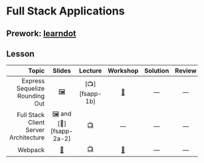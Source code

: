 # Full Stack Applications

## Prework: [learndot](https://learn.fullstackacademy.com/workshop/5a709932e6d9ed0004288d2e/content/5a709932e6d9ed0004288d32/text)

## Lesson

Topic | Slides | Lecture | Workshop | Solution | Review
-----:|:------:|:-------:|:--------:|:--------:|:-----:
Express Sequelize Rounding Out | [🖼️][fsapp-1a] | [📺][fsapp-1b] | [🤝][fsapp-1c] | — | —
Full Stack Client Server Architecture| [🖼️][fsapp-2a-1] and [📖][fsapp-2a-2] | [📺][fsapp-2b] | — | — | —
Webpack | [📖][fsapp-3a] | [📺][fsapp-3b] | [🤝][fsapp-3c] | — | —

[fsapp-1a]: 1-express-sequelize-rounding-out/Express%20Sequelize%20Rounding%20Out.pdf
[fsaapp-qb]: https://youtu.be/dlRXHwLGXMg
[fsapp-1c]: https://learn.fullstackacademy.com/workshop/5a709932e6d9ed0004288d2e/landing
[fsapp-2b]: https://youtu.be/aUYOIcGjwJA
[fsapp-2a-1]: 2-full-stack-client-server-architecture/Full%20Stack%20Client-Server%20Architecture.pdf
[fsapp-2a-1]: 2-full-stack-client-server-architecture/lecture-notes.md
[fsapp-3a]: 3-webpack/lecture-notes.md
[fsapp-3b]: https://youtu.be/0jHeLA3cWwo
[fsapp-3c]: https://learn.fullstackacademy.com/workshop/5a709ec934f42b0004ded97f/landing
